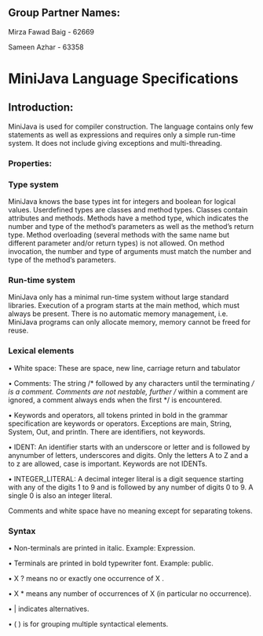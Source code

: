 
## Group Partner Names:

Mirza Fawad Baig - 62669

Sameen Azhar - 63358

#  MiniJava Language Specifications

## Introduction:

MiniJava is used for compiler construction. The language contains only few statements as well as expressions and requires only a simple run-time system. It does not include giving exceptions and multi-threading.

### Properties:

### Type system

MiniJava knows the base types int for integers and boolean for logical values. Userdefined types are classes and method types. Classes contain attributes and methods. Methods have a method type, which indicates the number and type of the method’s parameters as well as the method’s return type. Method overloading (several methods with the same name but different parameter and/or return types) is not allowed. On method invocation, the number and type of arguments must match the number and type of the method’s parameters.

### Run-time system

MiniJava only has a minimal run-time system without large standard libraries. Execution of a program starts at the main method, which must always be present. There is no automatic memory management, i.e. MiniJava programs can only allocate memory, memory cannot be freed for reuse.

### Lexical elements

•	White space: These are space, new line, carriage return and tabulator

•	Comments: The string /* followed by any characters until the terminating */ is a comment. Comments are not nestable, further /* within a comment are ignored, a comment always ends when the first */ is encountered.

•	Keywords and operators, all tokens printed in bold in the grammar specification are keywords or operators. Exceptions are main, String, System, Out, and println. There are identifiers, not keywords.

•	IDENT: An identifier starts with an underscore or letter and is followed by anynumber of letters, underscores and digits. Only the letters A to Z and a to z are allowed, case is important. Keywords are not IDENTs.

•	INTEGER_LITERAL: A decimal integer literal is a digit sequence starting with any of the digits 1 to 9 and is followed by any number of digits 0 to 9. A single 0 is also an integer literal.

Comments and white space have no meaning except for separating tokens.

### Syntax

•	Non-terminals are printed in italic. Example: Expression.

•	Terminals are printed in bold typewriter font. Example: public.

•	X ? means no or exactly one occurrence of X .

•	X * means any number of occurrences of X (in particular no occurrence).

•	| indicates alternatives.

•	 ( ) is for grouping multiple syntactical elements.

